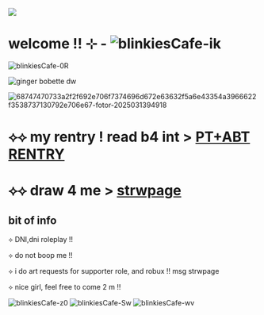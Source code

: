 ![](https://komarev.com/ghpvc/?username=litteryzu&color=641c41&style=for-the-badge&label=PROFILE+VIEWS) 

#  welcome !! ⊹ -  ![blinkiesCafe-ik](https://github.com/user-attachments/assets/3683360d-a7be-4ac7-92c3-a017fb1ecffc)

![blinkiesCafe-0R](https://github.com/user-attachments/assets/820bd350-85ef-4d89-ad4e-508afcebeaba)


![ginger bobette dw](https://github.com/user-attachments/assets/6d12480e-ced4-4067-858f-b071811bcab8)



![68747470733a2f2f692e706f7374696d672e63632f5a6e43354a3966622f3538737130792e706e67-fotor-2025031394918](https://github.com/user-attachments/assets/cefe330c-a9cb-4391-82bf-85a8c523285a)



# ⟡⟡ my rentry ! read b4 int > [PT+ABT RENTRY](https://rentry.co/rn76am6h)


# ⟡⟡ draw 4 me >  [strwpage](https://yzuwi.straw.page) 

## bit of info 
⟡ DNI,dni roleplay !! 

⟡ do not boop me !!

⟡ i do art requests for supporter role, and robux !! msg strwpage 

⟡ nice girl, feel free to come 2 m !!

![blinkiesCafe-z0](https://github.com/user-attachments/assets/fa1629ea-3c75-4620-b682-eef899390b3e) ![blinkiesCafe-Sw](https://github.com/user-attachments/assets/42352588-08f8-4340-852f-03b65a79d9c2) ![blinkiesCafe-wv](https://github.com/user-attachments/assets/6a286a4d-8873-4d04-9a03-fac62bbdb3dd)






















